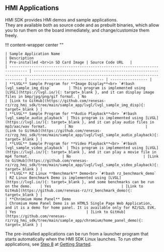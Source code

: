 ## HMI Applications

HMI SDK provides HMI demos and sample applications. <br>
They are available both as source code and as prebuilt binaries, which allow you to run them on the board immediately, and change/customize them freely.

!!! content-wrapper center ""

    | Sample Application Name                                                        | Description                                                                                                                             | Pre-installed <br>in SD Card Image | Source Code URL   |
    | ------------------------------------------------------------------------------ | --------------------------------------------------------------------------------------------------------------------------------------- | ---------------------------------- | ----------------- |
    | **LVGL** Sample Program for **Image Display**<br> `#!bash lvgl_sample_img_disp`        | This program is implemented using [LVGL](https://lvgl.io/){: target=_blank }, and it can display image files in bmp/jpg/png/gif format. | No                                 | [Link to GitHub](https://github.com/renesas-rz/rzg_hmi_sdk/tree/main/sample_app/lvgl/lvgl_sample_img_disp){: target=_blank } |
    | **LVGL** Sample Program for **Audio Playback**<br> `#!bash lvgl_sample_audio_playback` | This program is implemented using [LVGL](https://lvgl.io/){: target=_blank }, and it can play audio files in mp3/aac/wav format.        | No                                 | [Link to GitHub](https://github.com/renesas-rz/rzg_hmi_sdk/tree/main/sample_app/lvgl/lvgl_sample_audio_playback){: target=_blank } |
    | **LVGL** Sample Program for **Video Playback**<br> `#!bash lvgl_sample_video_playback` | This program is implemented using [LVGL](https://lvgl.io/){: target=_blank }, and it can play a movie file in mp4 format.               | No                                 | [Link to GitHub](https://github.com/renesas-rz/rzg_hmi_sdk/tree/main/sample_app/lvgl/lvgl_sample_video_playback){: target=_blank } |
    | **LVGL** RZ Linux **Benchmark** Demo<br> `#!bash rz_benchmark_demo`                         | RZ Linux Benchmark Demo is implemented using [LVGL](https://lvgl.io/){: target=_blank }, and some benchmarks can be run on the demo.    | Yes                                | [Link to GitHub](https://github.com/renesas-rz/rz_benchmark_demo){: target=_blank } |
    | **Chromium Home Panel** Demo                                                       | Chromium Home Panel Demo is an HTML5 Single Page Web Application, and it is a demo for home panel. It is available only for RZ/G2L EVK.     | Yes                                | [Link to GitHub](https://github.com/renesas-rz/rzg_hmi_sdk/tree/main/sample_app/chromium/home_panel_demo){: target=_blank } |


The pre-installed applications can be run from a launcher program that starts automatically when the HMI SDK Linux launches.
To run other applications, see [Step 8](getting_started/#step-8-run-sample-application) at [Getting Started](getting_started/index.md).
